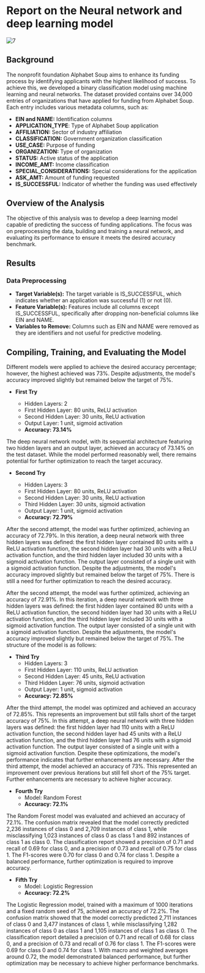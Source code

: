 # Report on the Neural network and deep learning model

![7](https://github.com/user-attachments/assets/c0e29279-2f63-49ff-8e11-efdb44fd33a7)



## Background
The nonprofit foundation Alphabet Soup aims to enhance its funding process by identifying applicants with the highest likelihood of success. To achieve this, we developed a binary classification model using machine learning and neural networks. The dataset provided contains over 34,000 entries of organizations that have applied for funding from Alphabet Soup. Each entry includes various metadata columns, such as:

- **EIN and NAME:** Identification columns
- **APPLICATION_TYPE**: Type of Alphabet Soup application
- **AFFILIATION:** Sector of industry affiliation
- **CLASSIFICATION:** Government organization classification
- **USE_CASE:** Purpose of funding
- **ORGANIZATION:** Type of organization
- **STATUS:** Active status of the application
- **INCOME_AMT:** Income classification
- **SPECIAL_CONSIDERATIONS:** Special considerations for the application
- **ASK_AMT:** Amount of funding requested
- **IS_SUCCESSFUL:** Indicator of whether the funding was used effectively


## Overview of the Analysis
The objective of this analysis was to develop a deep learning model capable of predicting the success of funding applications. The focus was on preprocessing the data, building and training a neural network, and evaluating its performance to ensure it meets the desired accuracy benchmark.

## Results
### Data Preprocessing
+ **Target Variable(s):** The target variable is IS_SUCCESSFUL, which indicates whether an application was successful (1) or not (0).
+ **Feature Variable(s):** Features include all columns except IS_SUCCESSFUL, specifically after dropping non-beneficial columns like EIN and NAME.
+ **Variables to Remove:** Columns such as EIN and NAME were removed as they are identifiers and not useful for predictive modeling.




## Compiling, Training, and Evaluating the Model
Different models were applied to achieve the desired accuracy percentage; however, the highest achieved was 73%. Despite adjustments, the model's accuracy improved slightly but remained below the target of 75%.

+ **First Try**

  - Hidden Layers: 2
  - First Hidden Layer: 80 units, ReLU activation
  - Second Hidden Layer: 30 units, ReLU activation
  - Output Layer: 1 unit, sigmoid activation
  - **Accuracy: 73.14%**

The deep neural network model, with its sequential architecture featuring two hidden layers and an output layer, achieved an accuracy of 73.14% on the test dataset. While the model performed reasonably well, there remains potential for further optimization to reach the target accuracy.

+ **Second Try**

  - Hidden Layers: 3
  - First Hidden Layer: 80 units, ReLU activation
  - Second Hidden Layer: 30 units, ReLU activation
  - Third Hidden Layer: 30 units, sigmoid activation
  - Output Layer: 1 unit, sigmoid activation
  - **Accuracy: 72.79%**

After the second attempt, the model was further optimized, achieving an accuracy of 72.79%. In this iteration, a deep neural network with three hidden layers was defined: the first hidden layer contained 80 units with a ReLU activation function, the second hidden layer had 30 units with a ReLU activation function, and the third hidden layer included 30 units with a sigmoid activation function. The output layer consisted of a single unit with a sigmoid activation function. Despite the adjustments, the model's accuracy improved slightly but remained below the target of 75%. There is still a need for further optimization to reach the desired accuracy.

After the second attempt, the model was further optimized, achieving an accuracy of 72.91%. In this iteration, a deep neural network with three hidden layers was defined: the first hidden layer contained 80 units with a ReLU activation function, the second hidden layer had 30 units with a ReLU activation function, and the third hidden layer included 30 units with a sigmoid activation function. The output layer consisted of a single unit with a sigmoid activation function. Despite the adjustments, the model's accuracy improved slightly but remained below the target of 75%. The structure of the model is as follows:

+ **Third Try**
  - Hidden Layers: 3
  - First Hidden Layer: 110 units, ReLU activation
  - Second Hidden Layer: 45 units, ReLU activation
  - Third Hidden Layer: 76 units, sigmoid activation
  - Output Layer: 1 unit, sigmoid activation
  - **Accuracy: 72.85%**

After the third attempt, the model was optimized and achieved an accuracy of 72.85%. This represents an improvement but still falls short of the target accuracy of 75%. In this attempt, a deep neural network with three hidden layers was defined: the first hidden layer had 110 units with a ReLU activation function, the second hidden layer had 45 units with a ReLU activation function, and the third hidden layer had 76 units with a sigmoid activation function. The output layer consisted of a single unit with a sigmoid activation function. Despite these optimizations, the model's performance indicates that further enhancements are necessary. After the third attempt, the model achieved an accuracy of 73%. This represented an improvement over previous iterations but still fell short of the 75% target. Further enhancements are necessary to achieve higher accuracy.

+ **Fourth Try**
  - Model: Random Forest
  - **Accuracy: 72.1%**

The Random Forest model was evaluated and achieved an accuracy of 72.1%. The confusion matrix revealed that the model correctly predicted 2,236 instances of class 0 and 2,709 instances of class 1, while misclassifying 1,023 instances of class 0 as class 1 and 892 instances of class 1 as class 0. The classification report showed a precision of 0.71 and recall of 0.69 for class 0, and a precision of 0.73 and recall of 0.75 for class 1. The F1-scores were 0.70 for class 0 and 0.74 for class 1. Despite a balanced performance, further optimization is required to improve accuracy.

+ **Fifth Try**
  - Model: Logistic Regression
  - **Accuracy: 72.2%**

The Logistic Regression model, trained with a maximum of 1000 iterations and a fixed random seed of 75, achieved an accuracy of 72.2%. The confusion matrix showed that the model correctly predicted 2,711 instances of class 0 and 3,477 instances of class 1, while misclassifying 1,282 instances of class 0 as class 1 and 1,105 instances of class 1 as class 0. The classification report detailed a precision of 0.71 and recall of 0.68 for class 0, and a precision of 0.73 and recall of 0.76 for class 1. The F1-scores were 0.69 for class 0 and 0.74 for class 1. With macro and weighted averages around 0.72, the model demonstrated balanced performance, but further optimization may be necessary to achieve higher performance benchmarks.
